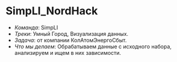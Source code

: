 # SimpLI_NordHack
  * *Команда*: SimpLI
  * *Треки*: Умный Город, Визуализация данных.
  * *Задача*: от компании КолАтомЭнергоСбыт.
  * *Что мы делаем*: Обрабатываем данные с исходного набора, анализируем и ищем в них зависимости.
